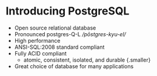 # Introducing PostgreSQL

* Open source relational database
* Pronounced postgres-Q-L */pōstgres-kyu-el/*
* High performance
* ANSI-SQL:2008 standard compliant
* Fully ACID compliant
  * atomic, consistent, isolated, and durable {.smaller}
* Great choice of database for many applications
